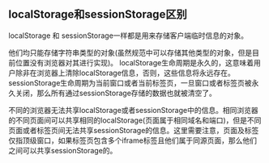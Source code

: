 ## localStorage和sessionStorage区别

localStorage 和 sessionStorage一样都是用来存储客户端临时信息的对象。

他们均只能存储字符串类型的对象(虽然规范中可以存储其他类型的对象，但是目前位置没有浏览器对其进行实现)。
localStorage生命周期是永久的，这意味着用户除非在浏览器上清除localStorage信息，否则，这些信息将永远存在。
sessionStorage生命周期为当前窗口或者当前标签页，一旦窗口或者标签页被永久关闭，那么所有通过sessionStorage存储的数据也就被清空了。

不同的浏览器无法共享localStorage或者sessionStorage中的信息。相同浏览器的不同页面间可以共享相同的localStorage(页面属于相同域名和端口)，但是不同页面或者标签页间无法共享sessionStorage的信息。这里需要注意，页面及标签仅指顶级窗口，如果标签页包含多个iframe标签且他们属于同源页面，那么他们之间可以共享sessionStorage的。

